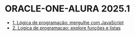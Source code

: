# ORACLE-ONE-ALURA 2025.1

<ul>
    <li><a href="https://github.com/venelouis/ORACLE-ONE-ALURA/tree/main/1.%20Logica%20de%20programacao%20mergulhe%20com%20JavaScript">1. Lógica de programação: mergulhe com JavaScript</a></li>
        <li><a href="https://github.com/venelouis/ORACLE-ONE-ALURA/tree/main/2.%20L%C3%B3gica%20de%20programa%C3%A7%C3%A3o%20explore%20fun%C3%A7%C3%B5es%20e%20listas/js-curso-2-aula1">2. Logica de programacao: explore funções e listas</a></li>
</ul>